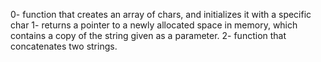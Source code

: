 0- function that creates an array of chars, and initializes it with
  a specific char
1-  returns a pointer to a newly allocated space in memory, which contains
  a copy of the string given as a parameter.
2- function that concatenates two strings.